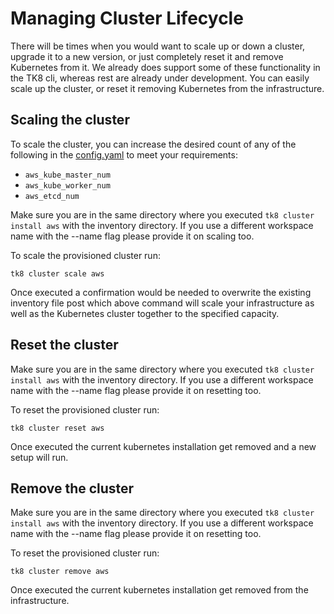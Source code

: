 # Managing Cluster Lifecycle

There will be times when you would want to scale up or down a cluster, upgrade it to a new version, or just completely reset it and remove Kubernetes from it. We already does support some of these functionality in the TK8 cli, whereas rest are already under development. You can easily scale up the cluster, or reset it removing Kubernetes from the infrastructure.


## Scaling the cluster

To scale the cluster, you can increase the desired count of any of the following in the [config.yaml](../../../../config.yaml.example) to meet your requirements:

* `aws_kube_master_num`
* `aws_kube_worker_num`
* `aws_etcd_num`

Make sure you are in the same directory where you executed `tk8 cluster install aws` with the inventory directory.
If you use a different workspace name with the --name flag please provide it on scaling too.

To scale the provisioned cluster run:

```shell
tk8 cluster scale aws
```

Once executed a confirmation would be needed to overwrite the existing inventory file post which above command will scale your infrastructure as well as the Kubernetes cluster together to the specified capacity.

## Reset the cluster

Make sure you are in the same directory where you executed `tk8 cluster install aws` with the inventory directory.
If you use a different workspace name with the --name flag please provide it on resetting too.

To reset the provisioned cluster run:

```shell
tk8 cluster reset aws
```

Once executed the current kubernetes installation get removed and a new setup will run.

## Remove the cluster

Make sure you are in the same directory where you executed `tk8 cluster install aws` with the inventory directory.
If you use a different workspace name with the --name flag please provide it on resetting too.

To reset the provisioned cluster run:

```shell
tk8 cluster remove aws
```

Once executed the current kubernetes installation get removed from the infrastructure.

